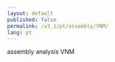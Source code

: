 ```yaml
---
layout: default
published: false
permalink: /v3_1/pt/assembly/VNM/
lang: pt
---
```


assembly analysis VNM
